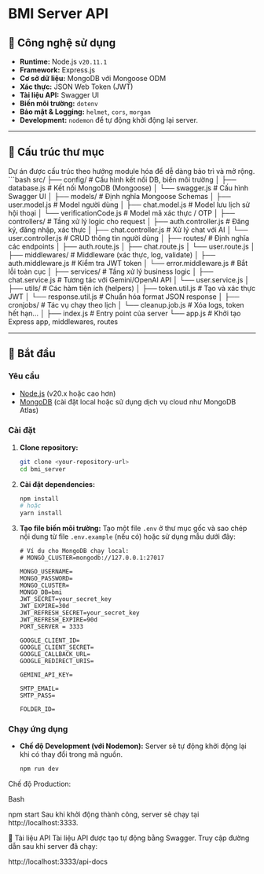 # BMI Server API

## 🧩 Công nghệ sử dụng

- **Runtime:** Node.js `v20.11.1`
- **Framework:** Express.js
- **Cơ sở dữ liệu:** MongoDB với Mongoose ODM
- **Xác thực:** JSON Web Token (JWT)
- **Tài liệu API:** Swagger UI
- **Biến môi trường:** `dotenv`
- **Bảo mật & Logging:** `helmet`, `cors`, `morgan`
- **Development:** `nodemon` để tự động khởi động lại server.

---

## 📁 Cấu trúc thư mục

Dự án được cấu trúc theo hướng module hóa để dễ dàng bảo trì và mở rộng.
    ```bash
src/
├── config/           # Cấu hình kết nối DB, biến môi trường
│   ├── database.js     # Kết nối MongoDB (Mongoose)
│   └── swagger.js      # Cấu hình Swagger UI
│
├── models/           # Định nghĩa Mongoose Schemas
│   ├── user.model.js     # Model người dùng
│   ├── chat.model.js     # Model lưu lịch sử hội thoại
│   └── verificationCode.js # Model mã xác thực / OTP
│
├── controllers/      # Tầng xử lý logic cho request
│   ├── auth.controller.js  # Đăng ký, đăng nhập, xác thực
│   ├── chat.controller.js  # Xử lý chat với AI
│   └── user.controller.js  # CRUD thông tin người dùng
│
├── routes/           # Định nghĩa các endpoints
│   ├── auth.route.js
│   ├── chat.route.js
│   └── user.route.js
│
├── middlewares/      # Middleware (xác thực, log, validate)
│   ├── auth.middleware.js  # Kiểm tra JWT token
│   └── error.middleware.js # Bắt lỗi toàn cục
│
├── services/         # Tầng xử lý business logic
│   ├── chat.service.js   # Tương tác với Gemini/OpenAI API
│   └── user.service.js
│
├── utils/            # Các hàm tiện ích (helpers)
│   ├── token.util.js     # Tạo và xác thực JWT
│   └── response.util.js  # Chuẩn hóa format JSON response
│
├── cronjobs/         # Tác vụ chạy theo lịch
│   └── cleanup.job.js    # Xóa logs, token hết hạn...
│
├── index.js          # Entry point của server
└── app.js            # Khởi tạo Express app, middlewares, routes


---

## 🚀 Bắt đầu

### Yêu cầu

- [Node.js](https://nodejs.org/) (v20.x hoặc cao hơn)
- [MongoDB](https://www.mongodb.com/) (cài đặt local hoặc sử dụng dịch vụ cloud như MongoDB Atlas)

### Cài đặt

1.  **Clone repository:**
    ```bash
    git clone <your-repository-url>
    cd bmi_server
    ```

2.  **Cài đặt dependencies:**
    ```bash
    npm install
    # hoặc
    yarn install
    ```

3.  **Tạo file biến môi trường:**
    Tạo một file `.env` ở thư mục gốc và sao chép nội dung từ file `.env.example` (nếu có) hoặc sử dụng mẫu dưới đây:

    ```env
    # Ví dụ cho MongoDB chạy local:
    # MONGO_CLUSTER=mongodb://127.0.0.1:27017

    MONGO_USERNAME=
    MONGO_PASSWORD=
    MONGO_CLUSTER=
    MONGO_DB=bmi
    JWT_SECRET=your_secret_key
    JWT_EXPIRE=30d
    JWT_REFRESH_SECRET=your_secret_key
    JWT_REFRESH_EXPIRE=90d
    PORT_SERVER = 3333

    GOOGLE_CLIENT_ID=
    GOOGLE_CLIENT_SECRET=
    GOOGLE_CALLBACK_URL=
    GOOGLE_REDIRECT_URIS=

    GEMINI_API_KEY=

    SMTP_EMAIL=
    SMTP_PASS=

    FOLDER_ID=
    ```

### Chạy ứng dụng

- **Chế độ Development (với Nodemon):**
  Server sẽ tự động khởi động lại khi có thay đổi trong mã nguồn.
  ```bash
  npm run dev
Chế độ Production:

Bash

npm start
Sau khi khởi động thành công, server sẽ chạy tại http://localhost:3333.

📖 Tài liệu API
Tài liệu API được tạo tự động bằng Swagger. Truy cập đường dẫn sau khi server đã chạy:

http://localhost:3333/api-docs